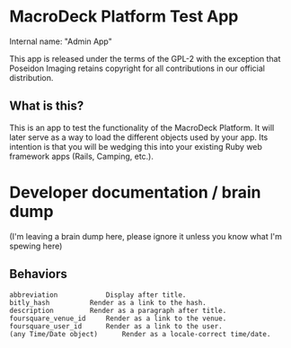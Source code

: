 MacroDeck Platform Test App
===========================

Internal name: "Admin App"

This app is released under the terms of the GPL-2 with the exception that
Poseidon Imaging retains copyright for all contributions in our official
distribution.

What is this?
-------------

This is an app to test the functionality of the MacroDeck Platform. It will
later serve as a way to load the different objects used by your app. Its
intention is that you will be wedging this into your existing Ruby web
framework apps (Rails, Camping, etc.).

Developer documentation / brain dump
====================================

(I'm leaving a brain dump here, please ignore it unless you know what I'm
spewing here)

Behaviors
---------

	abbreviation			Display after title.
	bitly_hash			Render as a link to the hash.
	description			Render as a paragraph after title.
	foursquare_venue_id		Render as a link to the venue.
	foursquare_user_id		Render as a link to the user.
	(any Time/Date object)		Render as a locale-correct time/date.

